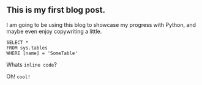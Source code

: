 ## This is my first blog post.

I am going to be using this blog to showcase my progress with Python, and maybe even enjoy copywriting a little. 

 ```tsql
 SELECT *
 FROM sys.tables
 WHERE [name] = 'SomeTable'
 ```
 
 Whats `inline code`?
 
 Oh! `cool!`
